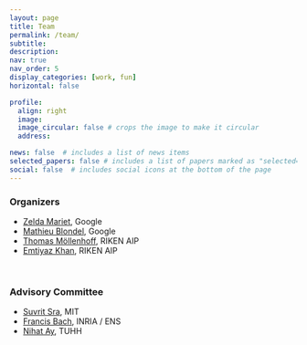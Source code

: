 ```yaml
---
layout: page
title: Team
permalink: /team/
subtitle: 
description: 
nav: true
nav_order: 5
display_categories: [work, fun]
horizontal: false

profile:
  align: right
  image: 
  image_circular: false # crops the image to make it circular
  address: 

news: false  # includes a list of news items
selected_papers: false # includes a list of papers marked as "selected={true}"
social: false  # includes social icons at the bottom of the page
---
```



### Organizers

* [Zelda Mariet](https://zelda.lids.mit.edu), Google
* [Mathieu Blondel](https://mblondel.org), Google
* [Thomas Möllenhoff](https://moellenh.github.io), RIKEN AIP
* [Emtiyaz Khan](https://emtiyaz.github.io), RIKEN AIP

<br>

### Advisory Committee

* [Suvrit Sra](https://optml.mit.edu), MIT
* [Francis Bach](https://www.di.ens.fr/~fbach/), INRIA / ENS
* [Nihat Ay](https://www.dsf.tuhh.de/index.php/team/nihatay/), TUHH
